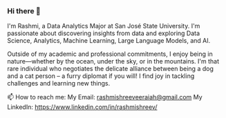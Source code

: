 ### Hi there 👋

I'm Rashmi, a Data Analytics Major at San José State University. I'm passionate about discovering insights from data and exploring Data Science, Analytics, Machine Learning, Large Language Models, and AI.

Outside of my academic and professional commitments, I enjoy being in nature—whether by the ocean, under the sky, or in the mountains. I'm that rare individual who negotiates the delicate alliance between being a dog and a cat person – a furry diplomat if you will!
I find joy in tackling challenges and learning new things.

📫 How to reach me: My Email: rashmishreeveeraiah@gmail.com  My LinkedIn: https://www.linkedin.com/in/rashmishreev/

